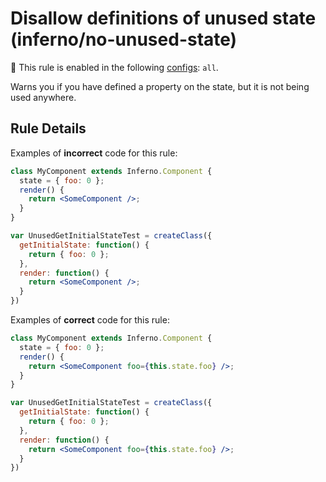 # Disallow definitions of unused state (inferno/no-unused-state)

💼 This rule is enabled in the following [configs](https://github.com/infernojs/eslint-plugin-inferno#shareable-configurations): `all`.

Warns you if you have defined a property on the state, but it is not being used anywhere.

## Rule Details

Examples of **incorrect** code for this rule:

```jsx
class MyComponent extends Inferno.Component {
  state = { foo: 0 };
  render() {
    return <SomeComponent />;
  }
}

var UnusedGetInitialStateTest = createClass({
  getInitialState: function() {
    return { foo: 0 };
  },
  render: function() {
    return <SomeComponent />;
  }
})
```

Examples of **correct** code for this rule:

```jsx
class MyComponent extends Inferno.Component {
  state = { foo: 0 };
  render() {
    return <SomeComponent foo={this.state.foo} />;
  }
}

var UnusedGetInitialStateTest = createClass({
  getInitialState: function() {
    return { foo: 0 };
  },
  render: function() {
    return <SomeComponent foo={this.state.foo} />;
  }
})
```
